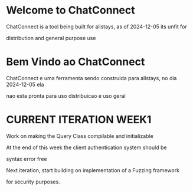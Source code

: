 <h1>Welcome to ChatConnect</h1>
<p>ChatConnect is a tool being built for allstays, as of 2024-12-05 its unfit for</p>
<p>distribution and general purpose use</p>
<h1>Bem Vindo ao ChatConnect</h1>
<p>ChatConnect e uma  ferramenta sendo construida para allstays, no dia 2024-12-05 ela</p>
<p>nao esta pronta para uso distribuicao e uso geral</p>

<h1>CURRENT ITERATION WEEK1</h1>
<p>Work on making the Query Class compilable and initializable</p>
<p>At the end of this week the client authentication system should be</p>
<p>syntax error free</p>

<p>Next iteration, start building on implementation of a Fuzzing framework</p>
<p>for security purposes.</p>
